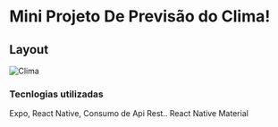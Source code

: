 # Mini Projeto De Previsão do Clima!


## Layout
![Clima](https://user-images.githubusercontent.com/82597491/159502266-d09842e6-7691-42f7-9419-523ba222c54b.jpg)


### Tecnlogias utilizadas
Expo, React Native, Consumo de Api Rest.. React Native Material



